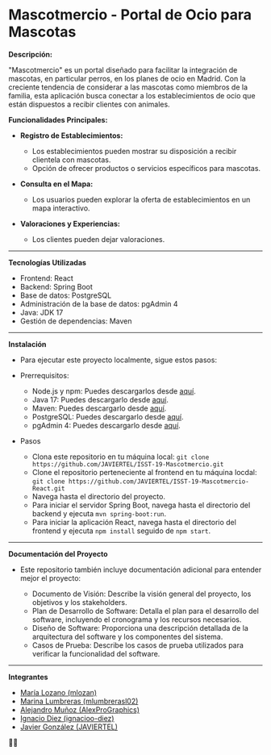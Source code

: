 # Mascotmercio - Portal de Ocio para Mascotas

**Descripción:**

"Mascotmercio" es un portal diseñado para facilitar la integración de mascotas, en particular perros, en los planes de ocio en Madrid. Con la creciente tendencia de considerar a las mascotas como miembros de la familia, esta aplicación busca conectar a los establecimientos de ocio que están dispuestos a recibir clientes con animales.

**Funcionalidades Principales:**

- **Registro de Establecimientos:**
  - Los establecimientos pueden mostrar su disposición a recibir clientela con mascotas.
  - Opción de ofrecer productos o servicios específicos para mascotas.

- **Consulta en el Mapa:**
  - Los usuarios pueden explorar la oferta de establecimientos en un mapa interactivo.

- **Valoraciones y Experiencias:**
  - Los clientes pueden dejar valoraciones.

 <hr>


**Tecnologías Utilizadas**

  - Frontend: React
  - Backend: Spring Boot
  - Base de datos: PostgreSQL
  - Administración de la base de datos: pgAdmin 4
  - Java: JDK 17
  - Gestión de dependencias: Maven

<hr>


**Instalación**
  - Para ejecutar este proyecto localmente, sigue estos pasos:

- Prerrequisitos:

  - Node.js y npm: Puedes descargarlos desde [aquí](https://nodejs.org/en).
  - Java 17: Puedes descargarlo desde [aquí](https://www.oracle.com/java/technologies/javase/jdk17-archive-downloads.html).
  - Maven: Puedes descargarlo desde [aquí](https://maven.apache.org/download.cgi).
  - PostgreSQL: Puedes descargarlo desde [aquí](https://www.postgresql.org/download/).
  - pgAdmin 4: Puedes descargarlo desde [aquí](https://www.pgadmin.org/download/).
  
- Pasos
  
  - Clona este repositorio en tu máquina local:
  `git clone https://github.com/JAVIERTEL/ISST-19-Mascotmercio.git`
  - Clone el repositorio perteneciente al frontend en tu máquina locdal:
  `git clone https://github.com/JAVIERTEL/ISST-19-Mascotmercio-React.git`
  - Navega hasta el directorio del proyecto.
  - Para iniciar el servidor Spring Boot, navega hasta el directorio del backend y ejecuta `mvn spring-boot:run`.
  - Para iniciar la aplicación React, navega hasta el directorio del frontend y ejecuta `npm install` seguido de `npm start`.
    
<hr>

**Documentación del Proyecto**

- Este repositorio también incluye documentación adicional para entender mejor el proyecto:

  - Documento de Visión: Describe la visión general del proyecto, los objetivos y los stakeholders.
  - Plan de Desarrollo de Software: Detalla el plan para el desarrollo del software, incluyendo el cronograma y los recursos necesarios.
  - Diseño de Software: Proporciona una descripción detallada de la arquitectura del software y los componentes del sistema.
  - Casos de Prueba: Describe los casos de prueba utilizados para verificar la funcionalidad del software.
    
 <hr>

**Integrantes**

- [María Lozano (mlozan)](https://github.com/mlozan)
- [Marina Lumbreras (mlumbrerasl02)](https://github.com/mlumbrerasl02)
- [Alejandro Muñoz (AlexProGraphics)](https://github.com/AlexProGraphics)
- [Ignacio Diez (ignacioo-diez)](https://github.com/ignacioo-diez)
- [Javier González (JAVIERTEL)](https://github.com/JAVIERTEL)




🐾✨
